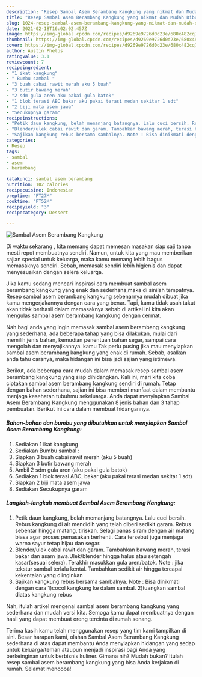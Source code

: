 ```yaml
---
description: "Resep Sambal Asem Berambang Kangkung yang nikmat dan Mudah Dibuat"
title: "Resep Sambal Asem Berambang Kangkung yang nikmat dan Mudah Dibuat"
slug: 1024-resep-sambal-asem-berambang-kangkung-yang-nikmat-dan-mudah-dibuat
date: 2021-02-18T16:02:02.457Z
image: https://img-global.cpcdn.com/recipes/d9269e9726d0d23e/680x482cq70/sambal-asem-berambang-kangkung-foto-resep-utama.jpg
thumbnail: https://img-global.cpcdn.com/recipes/d9269e9726d0d23e/680x482cq70/sambal-asem-berambang-kangkung-foto-resep-utama.jpg
cover: https://img-global.cpcdn.com/recipes/d9269e9726d0d23e/680x482cq70/sambal-asem-berambang-kangkung-foto-resep-utama.jpg
author: Austin Phelps
ratingvalue: 3.1
reviewcount: 7
recipeingredient:
- "1 ikat kangkung"
- " Bumbu sambal "
- "3 buah cabai rawit merah aku 5 buah"
- "3 butir bawang merah"
- "2 sdm gula aren aku pakai gula batok"
- "1 blok terasi ABC bakar aku pakai terasi medan sekitar 1 sdt"
- "2 biji mata asem jawa"
- "Secukupnya garam"
recipeinstructions:
- "Petik daun kangkung, belah memanjang batangnya. Lalu cuci bersih. Rebus kangkung di air mendidih yang telah diberi sedikit garam. Rebus sebentar hingga matang, tiriskan. Selagi panas siram dengan air matang biasa agar proses pemasakan berhenti. Cara tersebut juga menjaga warna sayur tetap hijau dan segar."
- "Blender/ulek cabai rawit dan garam. Tambahkan bawang merah, terasi bakar dan asam jawa.Ulek/blender hingga halus atau setengah kasar(sesuai selera). Terakhir masukkan gula aren/batok. Note : jika tekstur sambal terlalu kental. Tambahkan sedikit air hingga tercapai kekentalan yang diinginkan"
- "Sajikan kangkung rebus bersama sambalnya. Note : Bisa dinikmati dengan cara 1)cocol kangkung ke dalam sambal. 2)tuangkan sambal diatas kangkung rebus"
categories:
- Resep
tags:
- sambal
- asem
- berambang

katakunci: sambal asem berambang 
nutrition: 102 calories
recipecuisine: Indonesian
preptime: "PT27M"
cooktime: "PT52M"
recipeyield: "3"
recipecategory: Dessert

---
```



![Sambal Asem Berambang Kangkung](https://img-global.cpcdn.com/recipes/d9269e9726d0d23e/680x482cq70/sambal-asem-berambang-kangkung-foto-resep-utama.jpg)

Di waktu  sekarang , kita memang dapat memesan masakan siap saji tanpa mesti repot membuatnya sendiri. Namun, untuk kita yang mau memberikan sajian special untuk keluarga, maka kamu memang lebih bagus memasaknya sendiri. Sebab, memasak sendiri lebih higienis dan dapat menyesuaikan dengan selera keluarga.

Jika kamu sedang mencari inspirasi cara membuat sambal asem berambang kangkung yang enak dan sederhana,maka di sinilah tempatnya. Resep sambal asem berambang kangkung  sebenarnya mudah dibuat jika kamu mengerjakannya dengan cara yang benar. Tapi, kamu tidak usah takut akan tidak berhasil dalam memasaknya 
sebab di artikel ini kita akan mengulas sambal asem berambang kangkung dengan cermat.  



Nah bagi anda yang ingin memasak sambal asem berambang kangkung yang sederhana, ada beberapa tahap yang bisa dilakukan, mulai dari memilih jenis bahan, kemudian penentuan bahan segar, sampai cara mengolah dan menyajikannya. kamu Tak perlu pusing jika mau menyiapkan sambal asem berambang kangkung yang enak di rumah. Sebab, asalkan anda  tahu caranya, maka hidangan ini bisa jadi sajian yang istimewa.

Berikut, ada beberapa cara mudah dalam memasak resep sambal asem berambang kangkung yang siap dihidangkan. Kali ini, mari kita coba ciptakan sambal asem berambang kangkung sendiri di rumah. Tetap dengan bahan sederhana, sajian ini bisa memberi manfaat dalam membantu menjaga kesehatan tubuhmu sekeluarga. Anda dapat menyiapkan Sambal Asem Berambang Kangkung menggunakan 8 jenis bahan dan 3 tahap pembuatan. Berikut ini cara dalam membuat hidangannya.

<!--inarticleads1-->

##### Bahan-bahan dan bumbu yang dibutuhkan untuk menyiapkan Sambal Asem Berambang Kangkung:

1. Sediakan 1 ikat kangkung
1. Sediakan  Bumbu sambal :
1. Siapkan 3 buah cabai rawit merah (aku 5 buah)
1. Siapkan 3 butir bawang merah
1. Ambil 2 sdm gula aren (aku pakai gula batok)
1. Sediakan 1 blok terasi ABC, bakar (aku pakai terasi medan sekitar 1 sdt)
1. Siapkan 2 biji mata asem jawa
1. Sediakan Secukupnya garam




<!--inarticleads2-->

##### Langkah-langkah membuat Sambal Asem Berambang Kangkung:

1. Petik daun kangkung, belah memanjang batangnya. Lalu cuci bersih. Rebus kangkung di air mendidih yang telah diberi sedikit garam. Rebus sebentar hingga matang, tiriskan. Selagi panas siram dengan air matang biasa agar proses pemasakan berhenti. Cara tersebut juga menjaga warna sayur tetap hijau dan segar.
1. Blender/ulek cabai rawit dan garam. Tambahkan bawang merah, terasi bakar dan asam jawa.Ulek/blender hingga halus atau setengah kasar(sesuai selera). Terakhir masukkan gula aren/batok. Note : jika tekstur sambal terlalu kental. Tambahkan sedikit air hingga tercapai kekentalan yang diinginkan
1. Sajikan kangkung rebus bersama sambalnya. Note : Bisa dinikmati dengan cara 1)cocol kangkung ke dalam sambal. 2)tuangkan sambal diatas kangkung rebus




Nah, itulah artikel mengenai  sambal asem berambang kangkung  yang sederhana dan mudah versi kita. Semoga kamu dapat membuatnya dengan hasil yang dapat membuat oreng tercinta di rumah senang. 

Terima kasih kamu telah menggunakan resep yang tim kami tampilkan di sini. Besar harapan kami, olahan  Sambal Asem Berambang Kangkung sederhana di atas dapat membantu Anda menyiapkan hidangan yang sedap untuk keluarga/teman ataupun menjadi inspirasi bagi Anda yang berkeinginan untuk berbisnis kuliner. Gimana nih? Mudah bukan? Itulah resep sambal asem berambang kangkung yang bisa Anda kerjakan di rumah. Selamat mencoba!

